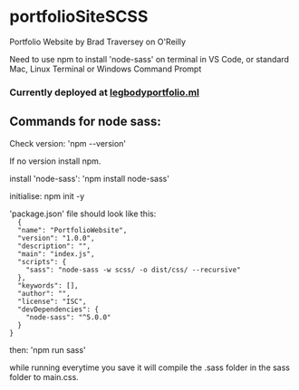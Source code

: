 # portfolioSiteSCSS
Portfolio Website by Brad Traversey on O'Reilly

Need to use npm to install 'node-sass' on terminal in VS Code, or standard Mac, Linux Terminal or Windows Command Prompt
<h3>Currently deployed at <a href="legbodyportfolio.ml"> legbodyportfolio.ml</a></h3>

<h2>Commands for node sass:</h2>
<p>Check version: 'npm --version'<br>
<p>If no version install npm.</p>

<p>install 'node-sass':
'npm install node-sass'</p>

<p>initialise:
npm init -y</p>

<p>'package.json' file should look like this:
<code> 
  {
  "name": "PortfolioWebsite",
  "version": "1.0.0",
  "description": "",
  "main": "index.js",
  "scripts": {
    "sass": "node-sass -w scss/ -o dist/css/ --recursive"
  },
  "keywords": [],
  "author": "",
  "license": "ISC",
  "devDependencies": {
    "node-sass": "^5.0.0"
  }
}
</code>
</p>
<p>then: 'npm run sass'</p>

<p>while running everytime you save it will compile the .sass folder in the sass folder to main.css.</p>

